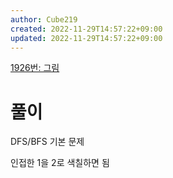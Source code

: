 ```yaml
---
author: Cube219
created: 2022-11-29T14:57:22+09:00
updated: 2022-11-29T14:57:22+09:00
---
```


[1926번: 그림](https://www.acmicpc.net/problem/1926)

# 풀이

DFS/BFS 기본 문제

인접한 1을 2로 색칠하면 됨
